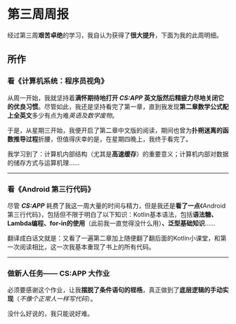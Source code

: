 # 第三周周报

经过第三周**艰苦卓绝**的学习，我自认为获得了**很大提升**，下面为我的此周明细。

## 所作

### 看《计算机系统：程序员视角》

从周一开始，我就坚持着**满怀期待地打开 *CS:APP* 英文版然后精疲力尽地关闭它的优良习惯**。尽管如此，我还是坚持看完了第一章，直到我发现**第二章数学公式配上全英文**多少有点为难*英语及数学废物*。

于是，从星期三开始，我便开启了第二章中文版的阅读，期间也曾为**扑朔迷离的函数推导过程**折腰，但值得庆幸的是，在星期四晚上，我终于看完了。

我学习到了：计算机内部结构（尤其是**高速缓存**）的重要意义；计算机内部对数据的储存方式与运算机理......

---

### 看《Android 第三行代码》

尽管 ***CS:APP*** 耗费了我这一周大量的时间与精力，但是我还是**看了一点**《Android 第三行代码》，包括但不限于明白了以下知识：Kotlin基本语法，包括**语法糖、Lambda编程、for-in的使用**（此前我一直觉得没什么用）**、泛型基础知识**......

翻译成白话文就是：又看了一遍第二章加上随便翻了翻后面的Kotlin小课堂，和第一次阅读相比，这一次我基本重现了书上的所有代码。

---

### 做新人任务—— CS:APP 大作业

必须要感谢这个作业，让我**摆脱了条件语句的桎梏**，真正做到了**底层逻辑的手动实现**（*不像个正常人一样写代码*）。

没什么好说的，我只能说好难。
